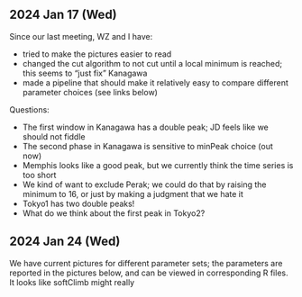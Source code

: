 
## 2024 Jan 17 (Wed)

Since our last meeting, WZ and I have:

* tried to make the pictures easier to read
* changed the cut algorithm to not cut until a local minimum is reached; this seems to “just fix” Kanagawa
* made a pipeline that should make it relatively easy to compare different parameter choices (see links below)

Questions:

* The first window in Kanagawa has a double peak; JD feels like we should not fiddle
* The second phase in Kanagawa is sensitive to minPeak choice (out now)
* Memphis looks like a good peak, but we currently think the time series is too short
* We kind of want to exclude Perak; we could do that by raising the minimum to 16, or just by making a judgment that we hate it
* Tokyo1 has two double peaks!
* What do we think about the first peak in Tokyo2?

## 2024 Jan 24 (Wed)

We have current pictures for different parameter sets; the parameters are reported in the pictures below, and can be viewed in corresponding R files. It looks like softClimb might really 

